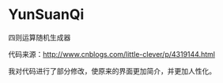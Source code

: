 # YunSuanQi

四则运算随机生成器

代码来源：http://www.cnblogs.com/little-clever/p/4319144.html

我对代码进行了部分修改，使原来的界面更加简介，并更加人性化。
